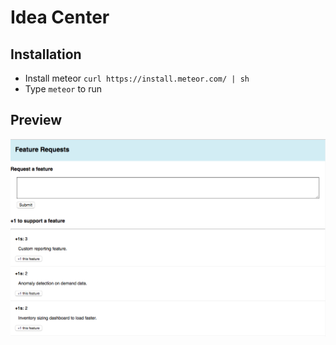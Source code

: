 # Idea Center

## Installation

* Install meteor `curl https://install.meteor.com/ | sh`
* Type `meteor` to run

## Preview

![Screenshot](ss.png)
